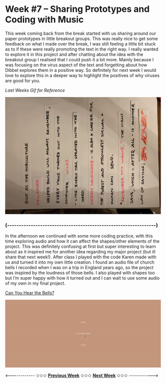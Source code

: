 # Week #7 – Sharing Prototypes and Coding with Music

This week coming back from the break started with us sharing around our paper prototypes in little breakout groups. This was really nice to get some feedback on what I made over the break, I was still feeling a little bit stuck as to if these were really promoting the text in the right way. I really wanted to explore it in this project and after chatting about the idea with the breakout group I realised that I could push it a bit more. Mainly because I was focusing on the virus aspect of the text and forgetting about how Dibbel explores them in a positive way. So definitely for next week I would love to explore this in a deeper way to highlight the positives of why viruses are good for you.

*Last Weeks Gif for Reference*

<img src="prototype2.gif">

### (---------------------------------------------------------------) ###

In the afternoon we continued with some more coding practice, with this time exploring audio and how it can affect the shapes/other elements of the project. This was definitely confusing at first but super interesting to learn about as it inspired me for another idea regarding my major project (but ill share that next week!). After class I played with the code Karen made with us and turned it into my own little creation. I found an audio file of church bells I recorded when I was on a trip in England years ago, so the project was inspired by the loudness of those bells. I also played with shapes too but I’m super happy with how it turned out and I can wait to use some audio of my own in my final project.   

[Can You Hear the Bells?](https://astlcreations.github.io/codewords-codes-words/p5.js%20Coding%20Files/Week%207/soundDraft2/)

<img src="thebells.gif">


<------------ ✩✩✩ [**Previous Week**](https://astlcreations.github.io/codewords-codes-words/SKO/Major%20Project/Week%2007.5%20-%20Mid%20Sem%20Break/) ✩✩✩ [**Next Week**](https://astlcreations.github.io/codewords-codes-words/SKO/Major%20Project/Week%2008/) ✩✩✩ ------------>


